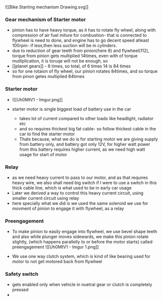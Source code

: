 ![[Bike Starting mechanism Drawing.svg]]
### Gear mechanism of Starter motor  
- pinion has to have heavy torque, as it has to rotate  fly wheel, along with compression of air fuel miture for combustion- that is connected to flywheel is need to done, and engine has to go decent speed atleast 100rpm- if less,then less suction will be in cylinders.
- due to reduction of gear teeth from pinion(here 8) and flywheel(112), torque from pinion gets multiplied 14times, even with  of torque mutliplication, it is toruqe will not be enough, so
- [[planet gears]] - 6 times, so total, of 6 times 14 is 84 times
- so for one rotaion of fly wheel, our pinion rotates 84times, and so torque from pinon getes multiplied 84times

### Starter motor
- ![[Uh0MtV1 - Imgur.png]]


- starter motor is single biggest load of battery use in the car
	- takes lot of current compared to other loads like headlight, radiator etc
	- and so requires thickest big fat cable- so follow thickest cable in the car to find the starter motor
	- Thats because, what we do is for starting motor we are giving supply from battery only, and battery got only 12V, for higher watt power from this battery requires higher current, as we need high watt usage for start of motor


### Relay
- as we need heavy current to pass to our motor, and as that requires heavy wire, we also shall need big switch if I were to use a switch in this thick cable line, which is what used to be in early car usage
- Later we derived a way to control this heavy current circuit, using smaller current circuit using relay
- here specially what we did is we used the same solenoid we use for movment of pinion to engage it with flywheel, as a relay


### Preengagement
- To make pinion to easily engage into flywheel, we use bevel shape teeth and also while plunger moves sidewards, we make this pinion rotate slightly, (which happens parallelly to or before the motor starts) called preengagement
![[Uh0MtV1 - Imgur 1.png]]

- We use one way clutch system, which is kind of like bearing used for motor to not get motored back from flywheel
### Safety switch
- gets enabled only when vehicle in nuetral gear or clutch is completely pressed
- 